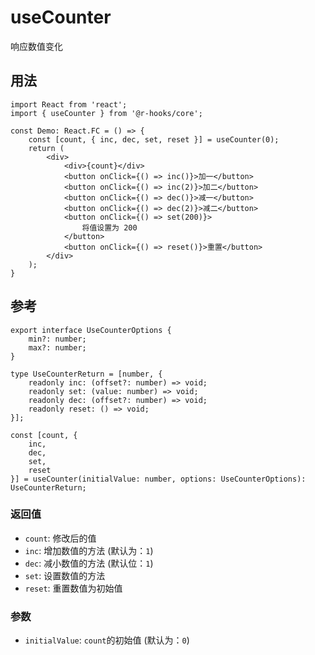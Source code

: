 # useCounter

响应数值变化

## 用法

```tsx
import React from 'react';
import { useCounter } from '@r-hooks/core';

const Demo: React.FC = () => {
    const [count, { inc, dec, set, reset }] = useCounter(0);
    return (
        <div>
            <div>{count}</div>
            <button onClick={() => inc()}>加一</button>
            <button onClick={() => inc(2)}>加二</button>
            <button onClick={() => dec()}>减一</button>
            <button onClick={() => dec(2)}>减二</button>
            <button onClick={() => set(200)}>
                将值设置为 200
            </button>
            <button onClick={() => reset()}>重置</button>
        </div>
    );
}
```

## 参考

```tsx
export interface UseCounterOptions {
    min?: number;
    max?: number;
}

type UseCounterReturn = [number, {
    readonly inc: (offset?: number) => void;
    readonly set: (value: number) => void;
    readonly dec: (offset?: number) => void;
    readonly reset: () => void;
}];

const [count, {
    inc,
    dec,
    set,
    reset
}] = useCounter(initialValue: number, options: UseCounterOptions): UseCounterReturn;
```

### 返回值
- `count`: 修改后的值
- `inc`: 增加数值的方法 (默认为：`1`)
- `dec`: 减小数值的方法 (默认位：`1`)
- `set`: 设置数值的方法
- `reset`: 重置数值为初始值

### 参数
- `initialValue`: `count`的初始值 (默认为：`0`)
